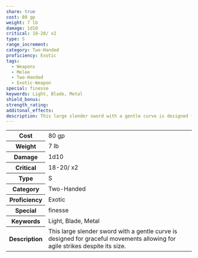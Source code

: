 ```yaml
---
share: true
cost: 80 gp
weight: 7 lb
damage: 1d10
critical: 18-20/ x2
type: S
range_increment: 
category: Two-Handed
proficiency: Exotic
tags:
  - Weapons
  - Melee
  - Two-Handed
  - Exotic-Weapon
special: finesse
keywords: Light, Blade, Metal
shield_bonus: 
strength_rating: 
additonal_effects: 
description: This large slender sword with a gentle curve is designed for graceful movements allowing for agile strikes despite its size.
---
```


<p><span style="overflow-x: auto;"><table><tbody><tr><th>Cost</th><td>80 gp</td></tr><tr><th>Weight</th><td>7 lb</td></tr><tr><th>Damage</th><td>1d10</td></tr><tr><th>Critical</th><td>18-20/ x2</td></tr><tr><th>Type</th><td>S</td></tr><tr><th>Category</th><td>Two-Handed</td></tr><tr><th>Proficiency</th><td>Exotic</td></tr><tr><th>Special</th><td>finesse</td></tr><tr><th>Keywords</th><td>Light, Blade, Metal</td></tr><tr><th>Description</th><td>This large slender sword with a gentle curve is designed for graceful movements allowing for agile strikes despite its size.</td></tr></tbody></table></span></p>
